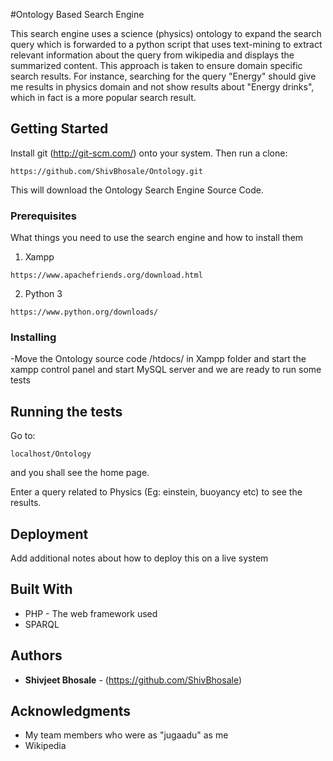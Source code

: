 #Ontology Based Search Engine

This search engine uses a science (physics) ontology to expand the search query which is forwarded to a python script that uses text-mining to extract relevant information about the query from wikipedia and displays the summarized content. This approach is taken to ensure domain specific search results. For instance, searching for the query "Energy" should give me results in physics domain and not show results about "Energy drinks", which in fact is a more popular search result.

## Getting Started

Install git (http://git-scm.com/) onto your system. Then run a clone:

```
https://github.com/ShivBhosale/Ontology.git
```

This will download the Ontology Search Engine Source Code.

### Prerequisites

What things you need to use the search engine and how to install them

1) Xampp

```
https://www.apachefriends.org/download.html
```
2) Python 3

```
https://www.python.org/downloads/

```
### Installing

-Move the Ontology source code /htdocs/ in Xampp folder and start the xampp control panel and start MySQL server and we are ready to run some tests


## Running the tests

Go to:

```
localhost/Ontology
```
and you shall see the home page.

Enter a query related to Physics (Eg: einstein, buoyancy etc) to see the results.


## Deployment

Add additional notes about how to deploy this on a live system

## Built With

* PHP - The web framework used
* SPARQL

## Authors

* **Shivjeet Bhosale** - (https://github.com/ShivBhosale)

## Acknowledgments

* My team members who were as "jugaadu" as me
* Wikipedia
